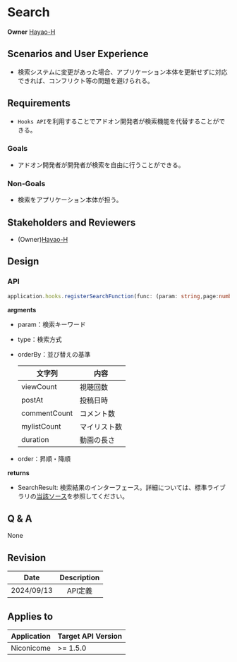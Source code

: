 # Search

**Owner** [Hayao-H](https://github.com/Hayao-H)

## Scenarios and User Experience
- 検索システムに変更があった場合、アプリケーション本体を更新せずに対応できれば、コンフリクト等の問題を避けられる。

## Requirements
- ```Hooks API```を利用することでアドオン開発者が検索機能を代替することができる。

### Goals
- アドオン開発者が開発者が検索を自由に行うことができる。

### Non-Goals
- 検索をアプリケーション本体が担う。

## Stakeholders and Reviewers
- (Owner)[Hayao-H](https://github.com/Hayao-H)

## Design

### API
```TypeScript
application.hooks.registerSearchFunction(func: (param: string,page:number,  type: "tag" | "keyWord", orderBy: "viewCount"|"postAt"|"commentCount"|"mylistCount"|"duration",order:"ascending"|"descending") : SearchResult): void;
```
**argments**
- param：検索キーワード
- type：検索方式
- orderBy：並び替えの基準

    文字列 | 内容
    --- | ---
    viewCount | 視聴回数
    postAt | 投稿日時
    commentCount | コメント数
    mylistCount | マイリスト数
    duration | 動画の長さ

- order：昇順・降順


**returns**
- SearchResult: 検索結果のインターフェース。詳細については、標準ライブラリの[当該ソース](https://github.com/Hayao-H/NiconicomeAddonCoreLib/blob/develop/%40types/net/hooks/types/searchResult.d.ts)を参照してください。


## Q & A
None

## Revision
Date | Description
:---:| :---:
2024/09/13 | API定義

## Applies to
Application | Target API Version
:--: | --
Niconicome | >= 1.5.0